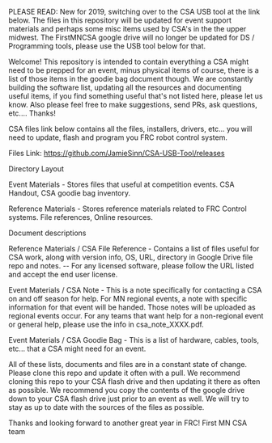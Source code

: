 PLEASE READ: New for 2019, switching over to the CSA USB tool at the link below. The files in this repository will be updated for event support materials and perhaps some misc items used by CSA's in the the upper midwest. The FirstMNCSA google drive will no longer be updated for DS / Programming tools, please use the USB tool below for that.

Welcome! This repository is intended to contain everything a CSA might need to be prepped for an event, minus physical items of course, there is a list of those items in the goodie bag document though. We are constantly building the software list, updating all the resources and documenting useful items, if you find something useful that's not listed here, please let us know. Also please feel free to make suggestions, send PRs, ask questions, etc.... Thanks!

CSA files link below contains all the files, installers, drivers, etc... you will need to update, flash and program you FRC robot control system.

Files Link: https://github.com/JamieSinn/CSA-USB-Tool/releases

Directory Layout

Event Materials - Stores files that useful at competition events. CSA Handout, CSA goodie bag inventory.

Reference Materials - Stores reference materials related to FRC Control systems. File references, Online resources.

Document descriptions

Reference Materials / CSA File Reference - Contains a list of files useful for CSA work, along with version info, OS, URL, directory in Google Drive file repo and notes. -- For any licensed software, please follow the URL listed and accept the end user license.

Event Materials / CSA Note - This is a note specifically for contacting a CSA on and off season for help. For MN regional events, a note with specific information for that event will be handed. Those notes will be uploaded as regional events occur. For any teams that want help for a non-regional event or general help, please use the info in csa_note_XXXX.pdf.

Event Materials / CSA Goodie Bag - This is a list of hardware, cables, tools, etc... that a CSA might need for an event.

All of these lists, documents and files are in a constant state of change. Please clone this repo and update it often with a pull. We recommend cloning this repo to your CSA flash drive and then updating it there as often as possible. We recommend you copy the contents of the google drive down to your CSA flash drive just prior to an event as well. We will try to stay as up to date with the sources of the files as possible.

Thanks and looking forward to another great year in FRC!
First MN CSA team
